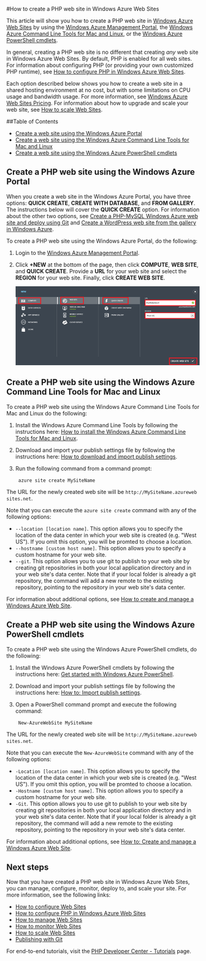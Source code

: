 ﻿<properties linkid="dev-php-how-to-php-web site" urlDisplayName="PHP Web Site" pageTitle="How to create a PHP web site in Windows Azure Web Sites" metaKeywords="PHP Azure Web Sites" metaDescription="Learn how to create a PHP web site in Windows Azure Web Sites" metaCanonical="" umbracoNaviHide="0" disqusComments="1" writer="bswan" editor="mollybos" manager="paulettm" />

#How to create a PHP web site in Windows Azure Web Sites

This article will show you how to create a PHP web site in [Windows Azure Web Sites][waws] by using the [Windows Azure Management Portal], the [Windows Azure Command Line Tools for Mac and Linux][xplat-tools], or the [Windows Azure PowerShell cmdlets][powershell-cmdlets].

In general, creating a PHP web site is no different that creating *any* web site in Windows Azure Web Sites. By default, PHP is enabled for all web sites. For information about configuring PHP (or providing your own customized PHP runtime), see [How to configure PHP in Windows Azure Web Sites][configure-php].

Each option described below shows you how to create a web site in a shared hosting environment at no cost, but with some limitations on CPU usage and bandwidth usage. For more information, see [Windows Azure Web Sites Pricing][websites-pricing]. For information about how to upgrade and scale your web site, see [How to scale Web Sites][scale-websites].

##Table of Contents
* [Create a web site using the Windows Azure Portal](#portal)
* [Create a web site using the Windows Azure Command Line Tools for Mac and Linux](#XplatTools)
* [Create a web site using the Windows Azure PowerShell cmdlets](#PowerShell)

<h2 id="portal">Create a PHP web site using the Windows Azure Portal</h2>

When you create a web site in the Windows Azure Portal, you have three options: **QUICK CREATE**, **CREATE WITH DATABASE**, and **FROM GALLERY**. The instructions below will cover the **QUICK CREATE** option. For information about the other two options, see [Create a PHP-MySQL Windows Azure web site and deploy using Git][website-mysql-git] and [Create a WordPress web site from the gallery in Windows Azure][wordpress-gallery].

To create a PHP web site using the Windows Azure Portal, do the following:

1. Login to the [Windows Azure Management Portal].
2. Click **+NEW** at the bottom of the page, then click **COMPUTE**, **WEB SITE**, and **QUICK CREATE**. Provide a **URL** for your web site and select the **REGION** for your web site. Finally, click **CREATE WEB SITE**.

	![Select Quick Create web site](../Media/select-quickcreate-website.png)

<h2 id="XplatTools">Create a PHP web site using the Windows Azure Command Line Tools for Mac and Linux</h2>

To create a PHP web site using the Windows Azure Command Line Tools for Mac and Linux do the following:

1. Install the Windows Azure Command Line Tools by following the instructions here: [How to install the Windows Azure Command Line Tools for Mac and Linux](/en-us/develop/php/how-to-guides/command-line-tools/#Download).

2. Download and import your publish settings file by following the instructions here: [How to download and import publish settings](/en-us/develop/php/how-to-guides/command-line-tools/#Account).

3. Run the following command from a command prompt:

		azure site create MySiteName

The URL for the newly created web site will be  `http://MySiteName.azureweb sites.net`.  
 
Note that you can execute the `azure site create` command with any of the following options:

* `--location [location name]`. This option allows you to specify the location of the data center in which your web site is created (e.g. "West US"). If you omit this option, you will be promted to choose a location.
* `--hostname [custom host name]`. This option allows you to specify a custom hostname for your web site.
* `--git`. This option allows you to use git to publish to your web site by creating git repositories in both your local application directory and in your web site's data center. Note that if your local folder is already a git repository, the command will add a new remote to the existing repository, pointing to the repository in your web site's data center.

For information about additional options, see [How to create and manage a Windows Azure Web Site](/en-us/develop/php/how-to-guides/command-line-tools/#WebSites).

<h2 id="PowerShell">Create a PHP web site using the Windows Azure PowerShell cmdlets</h2>

To create a PHP web site using the Windows Azure PowerShell cmdlets, do the following:

1. Install the Windows Azure PowerShell cmdlets by following the instructions here: [Get started with Windows Azure PowerShell](/en-us/develop/php/how-to-guides/powershell-cmdlets/#GetStarted).

2. Download and import your publish settings file by following the instructions here: [How to: Import publish settings](/en-us/develop/php/how-to-guides/powershell-cmdlets/#ImportPubSettings).

3. Open a PowerShell command prompt and execute the following command:

		New-AzureWebSite MySiteName

The URL for the newly created web site will be  `http://MySiteName.azureweb sites.net`.  
 
Note that you can execute the `New-AzureWebSite` command with any of the following options:

* `-Location [location name]`. This option allows you to specify the location of the data center in which your web site is created (e.g. "West US"). If you omit this option, you will be promted to choose a location.
* `-Hostname [custom host name]`. This option allows you to specify a custom hostname for your web site.
* `-Git`. This option allows you to use git to publish to your web site by creating git repositories in both your local application directory and in your web site's data center. Note that if your local folder is already a git repository, the command will add a new remote to the existing repository, pointing to the repository in your web site's data center.

For information about additional options, see [How to: Create and manage a Windows Azure Web Site](/en-us/develop/php/how-to-guides/powershell-cmdlets/#WebSite).

<h2 id="NextSteps">Next steps</h2>

Now that you have created a PHP web site in Windows Azure Web Sites, you can manage, configure, monitor, deploy to, and scale your site. For more information, see the following links:

* [How to configure Web Sites](/en-us/manage/services/web-sites/how-to-configure-websites/)
* [How to configure PHP in Windows Azure Web Sites][configure-php]
* [How to manage Web Sites](/en-us/manage/services/web-sites/how-to-manage-websites/)
* [How to monitor Web Sites](/en-us/manage/services/web-sites/how-to-monitor-websites/)
* [How to scale Web Sites](/en-us/manage/services/web-sites/how-to-monitor-websites/)
* [Publishing with Git](/en-us/develop/php/common-tasks/publishing-with-git/)

For end-to-end tutorials, visit the [PHP Developer Center - Tutorials](/en-us/develop/php/tutorials/) page.

[waws]: /en-us/manage/services/web-sites/
[Windows Azure Management Portal]: http://windows.azure.com/
[xplat-tools]: /en-us/develop/php/how-to-guides/command-line-tools/
[powershell-cmdlets]: /en-us/develop/php/how-to-guides/powershell-cmdlets/
[configure-php]: /en-us/develop/php/common-tasks/configure-php-web-site/
[website-mysql-git]: /en-us/develop/php/tutorials/website-w-mysql-and-git/
[wordpress-gallery]: /en-us/develop/php/tutorials/website-from-gallery/
[websites-pricing]: /en-us/pricing/details/#header-1
[scale-websites]: /en-us/manage/services/web-sites/how-to-scale-websites/

